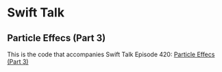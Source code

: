 # Swift Talk
## Particle Effecs (Part 3)

This is the code that accompanies Swift Talk Episode 420: [Particle Effecs (Part 3)](https://talk.objc.io/episodes/S01E420-particle-effects-part-3)
